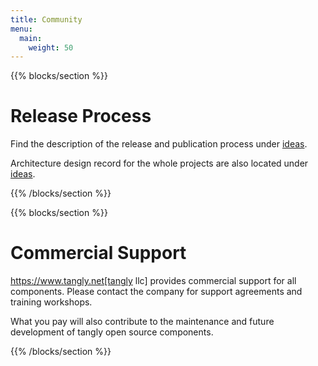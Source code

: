 ```yaml
---
title: Community
menu:
  main:
    weight: 50
---
```


{{% blocks/section %}}
<div class="col-12">
<h1 class="text-center">Release Process</h1>

Find the description of the release and publication process under [ideas](../Ideas).

Architecture design record for the whole projects are also located under [ideas](../Ideas).
</div>
{{% /blocks/section %}}

{{% blocks/section %}}
<div class="col-12">
<h1 class="text-center">Commercial Support</h1>

https://www.tangly.net[tangly llc] provides commercial support for all components.
Please contact the company for support agreements and training workshops.

What you pay will also contribute to the maintenance and future development of tangly open source components.

</div>
{{% /blocks/section %}}